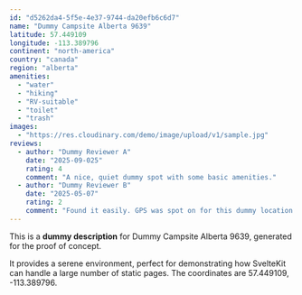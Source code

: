 ```yaml
---
id: "d5262da4-5f5e-4e37-9744-da20efb6c6d7"
name: "Dummy Campsite Alberta 9639"
latitude: 57.449109
longitude: -113.389796
continent: "north-america"
country: "canada"
region: "alberta"
amenities:
  - "water"
  - "hiking"
  - "RV-suitable"
  - "toilet"
  - "trash"
images:
  - "https://res.cloudinary.com/demo/image/upload/v1/sample.jpg"
reviews:
  - author: "Dummy Reviewer A"
    date: "2025-09-025"
    rating: 4
    comment: "A nice, quiet dummy spot with some basic amenities."
  - author: "Dummy Reviewer B"
    date: "2025-05-07"
    rating: 2
    comment: "Found it easily. GPS was spot on for this dummy location."
---
```


This is a **dummy description** for Dummy Campsite Alberta 9639, generated for the proof of concept.

It provides a serene environment, perfect for demonstrating how SvelteKit can handle a large number of static pages. The coordinates are 57.449109, -113.389796.

